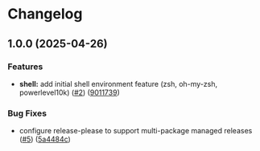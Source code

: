 # Changelog

## 1.0.0 (2025-04-26)


### Features

* **shell:** add initial shell environment feature (zsh, oh-my-zsh, powerlevel10k) ([#2](https://github.com/jonmatum/devcontainer-features/issues/2)) ([9011739](https://github.com/jonmatum/devcontainer-features/commit/9011739e40609e488d415ddbe5d72219e6002696))


### Bug Fixes

* configure release-please to support multi-package managed releases ([#5](https://github.com/jonmatum/devcontainer-features/issues/5)) ([5a4484c](https://github.com/jonmatum/devcontainer-features/commit/5a4484c6591c25efdd2d702a5fb342795d9a4092))
